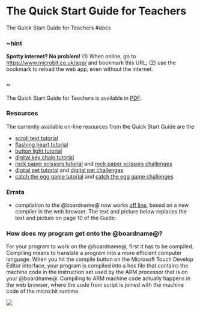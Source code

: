# The Quick Start Guide for Teachers

The Quick Start Guide for Teachers #docs

### ~hint 

**Spotty internet? No problem!** (1) When online, go to https://www.microbit.co.uk/app/ and bookmark this URL; (2) use the bookmark to reload the web app, even without the internet.

### ~

The Quick Start Guide for Teachers is available in [PDF](https://microbit0.blob.core.windows.net/pub/tovulwsd/Quick-Start-Guide-for-Teachers.pdf).

### Resources

The currently available on-line resources from the Quick Start Guide are the

* [scroll text tutorial](/js/tutorials/scroll-text)
* [flashing heart tutorial](/js/tutorials/flashing-heart)
* [button light tutorial](/js/tutorials/button-light)
* [digital key chain tutorial](/js/tutorials/digital-key-chain)
* [rock paper scissors tutorial](/lessons/rock-paper-scissors/tutorial) and [rock paper scissors challenges](/lessons/rock-paper-scissors/challenges)
* [digital pet tutorial](/lessons/digital-pet/tutorial) and [digital pet challenges](/lessons/digital-pet/challenges)
* [catch the egg game tutorial](/lessons/catch-the-egg-game/tutorial) and [catch the egg game challenges](/lessons/catch-the-egg-game/challenges)

### Errata

* compilation to the @boardname@ now works [off line](/offline), based on a new compiler in the web browser. The text and picture below replaces the text and picture on page 10 of the Guide:

### How does my program get onto the @boardname@?

For your program to work on the @boardname@, first it has to be compiled. Compiling means to translate a program into a more efficient computer language. When you hit the compile button on the Microsoft Touch Develop Editor interface, your program is compiled into a hex file that contains the machine code in the instruction set used by the ARM processor that is on your @boardname@.  Compiling to ARM machine code actually happens in the web browser, where the code from script is joined with the machine code of the micro:bit runtime.

![](/static/mb/quick-start-0.png)

